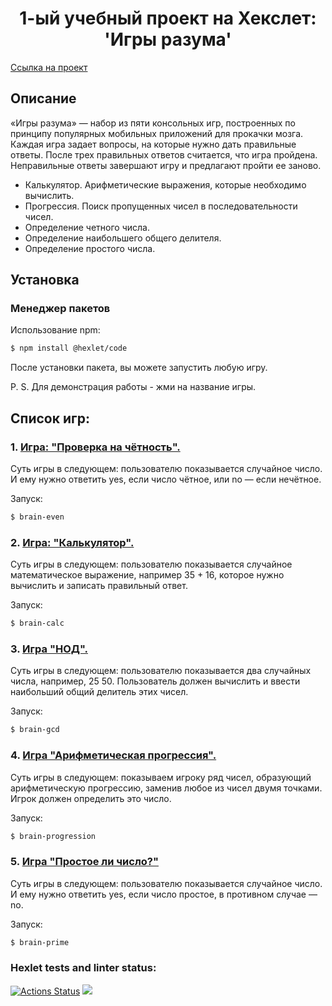 <h1 style="text-align: center;">1-ый учебный проект на Хекслет: 'Игры разума'</h1>

<a href="https://ru.hexlet.io/programs/frontend/projects/44">Ссылка на проект</a>

## Описание

«Игры разума» — набор из пяти консольных игр, построенных по принципу популярных мобильных приложений для прокачки мозга. Каждая игра задает вопросы, на которые нужно дать правильные ответы. После трех правильных ответов считается, что игра пройдена. Неправильные ответы завершают игру и предлагают пройти ее заново.

- Калькулятор. Арифметические выражения, которые необходимо вычислить.
- Прогрессия. Поиск пропущенных чисел в последовательности чисел.
- Определение четного числа.
- Определение наибольшего общего делителя.
- Определение простого числа.

## Установка

### Менеджер пакетов

Использование npm:

```bash
$ npm install @hexlet/code
```

После установки пакета, вы можете запустить любую игру.

P. S. Для демонстрация работы - жми на название игры.

## Список игр:

### 1. <a href="https://asciinema.org/a/4012b2OPsMhicNjcnasjM38eM">Игра: "Проверка на чётность".</a>

Суть игры в следующем: пользователю показывается случайное число. И ему нужно ответить yes, если число чётное, или no — если нечётное.

Запуск:

```bash
$ brain-even
```

### 2. <a href="https://asciinema.org/a/PYjuULsCx78iAMvyYRBxlJYwO">Игра: "Калькулятор".</a>

Суть игры в следующем: пользователю показывается случайное математическое выражение, например 35 + 16, которое нужно вычислить и записать правильный ответ.

Запуск:

```bash
$ brain-calc
```

### 3. <a href="https://asciinema.org/a/XgP9qXEAB9ptOfQXjqp3bJdtX">Игра "НОД".</a>

Суть игры в следующем: пользователю показывается два случайных числа, например, 25 50. Пользователь должен вычислить и ввести наибольший общий делитель этих чисел.

Запуск:

```bash
$ brain-gcd
```

### 4. <a href="https://asciinema.org/a/6xowG6OCK6aUyO3oFxfQ2uDeN">Игра "Арифметическая прогрессия".</a>

Суть игры в следующем: показываем игроку ряд чисел, образующий арифметическую прогрессию, заменив любое из чисел двумя точками. Игрок должен определить это число.

Запуск:

```bash
$ brain-progression
```

### 5. <a href="https://asciinema.org/a/wuSeAMj9YEkuS82EwimTmSnrH">Игра "Простое ли число?"</a>

Суть игры в следующем: пользователю показывается случайное число. И ему нужно ответить yes, если число простое, в противном случае — no.

Запуск:

```bash
$ brain-prime
```

### Hexlet tests and linter status:

[![Actions Status](https://github.com/zebpaa/frontend-project-44/actions/workflows/hexlet-check.yml/badge.svg)](https://github.com/zebpaa/frontend-project-44/actions) <a href="https://codeclimate.com/github/zebpaa/frontend-project-44/maintainability"><img src="https://api.codeclimate.com/v1/badges/cfa5c1933860f91e9f90/maintainability" /></a>

